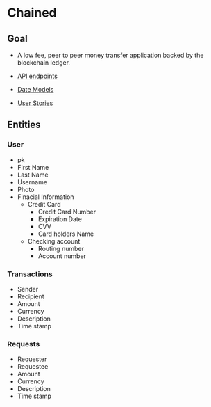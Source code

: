 # Chained

## Goal
- A low fee, peer to peer money transfer application backed by the blockchain ledger.

- [API endpoints](endpoints.md)
- [Date Models](data_model.md)
- [User Stories](user_stories.md)

## Entities

### User
- pk
- First Name
- Last Name
- Username
- Photo
- Finacial Information
  - Credit Card 
    - Credit Card Number
    - Expiration Date
    - CVV
    - Card holders Name
  - Checking account
    - Routing number
    - Account number

### Transactions
- Sender
- Recipient
- Amount
- Currency
- Description 
- Time stamp

### Requests 
- Requester
- Requestee
- Amount
- Currency
- Description 
- Time stamp


